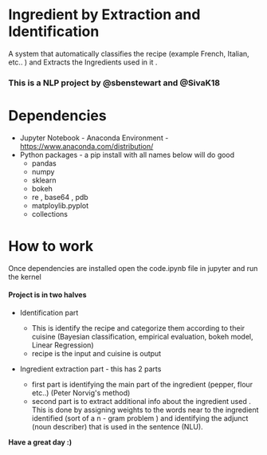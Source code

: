 # Ingredient by Extraction and Identification

A system that automatically classifies the recipe (example French, Italian, etc.. ) and Extracts the Ingredients used in it .

### This is a NLP project by @sbenstewart and @SivaK18

# Dependencies

 * Jupyter Notebook - Anaconda Environment - https://www.anaconda.com/distribution/
 * Python packages - a pip install with all names below will do good
    * pandas
    * numpy
    * sklearn
    * bokeh
    * re , base64 , pdb
    * matploylib.pyplot
    * collections

# How to work

Once dependencies are installed open the code.ipynb file in jupyter and run the kernel

#### Project is in two halves

* Identification part
  * This is identify the recipe and categorize them according to their cuisine (Bayesian classification, empirical evaluation, bokeh model, Linear Regression)
  * recipe is the input and cuisine is output

* Ingredient extraction part - this has 2 parts
  * first part is identifying the main part of the ingredient (pepper, flour etc..) (Peter Norvig's method)
  * second part is to extract additional info about the ingredient used . This is done by assigning weights to the words near to the ingredient identified (sort of a n - gram problem ) and identifying the adjunct (noun describer) that is used in the sentence (NLU).



<b> Have a great day :)</b>
